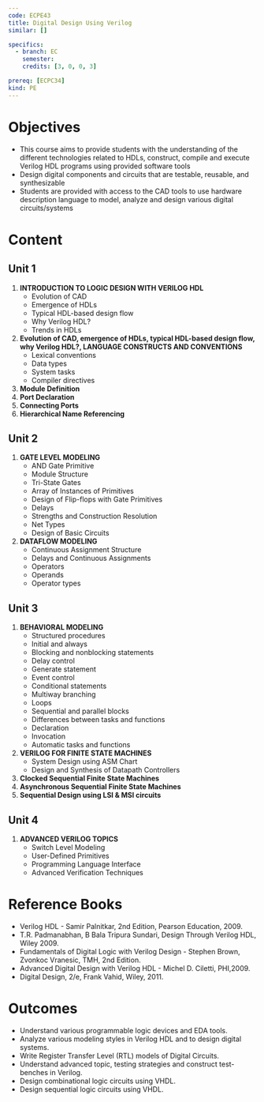 ```yaml
---
code: ECPE43
title: Digital Design Using Verilog
similar: []

specifics:
  - branch: EC
    semester: 
    credits: [3, 0, 0, 3]

prereq: [ECPC34]
kind: PE
---
```


# Objectives

- This course aims to provide students with the understanding of the different technologies related to HDLs, construct, compile and execute Verilog HDL programs using provided software tools
- Design digital components and circuits that are testable, reusable, and synthesizable
- Students are provided with access to the CAD tools to use hardware description language to model, analyze and design various digital circuits/systems

# Content

## Unit 1

1. **INTRODUCTION TO LOGIC DESIGN WITH VERILOG HDL**
   - Evolution of CAD
   - Emergence of HDLs
   - Typical HDL-based design flow
   - Why Verilog HDL?
   - Trends in HDLs
2. **Evolution of CAD, emergence of HDLs, typical HDL-based design flow, why Verilog HDL?, LANGUAGE CONSTRUCTS AND CONVENTIONS**
   - Lexical conventions
   - Data types
   - System tasks
   - Compiler directives
3. **Module Definition**
4. **Port Declaration**
5. **Connecting Ports**
6. **Hierarchical Name Referencing**

## Unit 2

1. **GATE LEVEL MODELING**
   - AND Gate Primitive
   - Module Structure
   - Tri-State Gates
   - Array of Instances of Primitives
   - Design of Flip-flops with Gate Primitives
   - Delays
   - Strengths and Construction Resolution
   - Net Types
   - Design of Basic Circuits
2. **DATAFLOW MODELING**
   - Continuous Assignment Structure
   - Delays and Continuous Assignments
   - Operators
   - Operands
   - Operator types

## Unit 3

1. **BEHAVIORAL MODELING**
   - Structured procedures
   - Initial and always
   - Blocking and nonblocking statements
   - Delay control
   - Generate statement
   - Event control
   - Conditional statements
   - Multiway branching
   - Loops
   - Sequential and parallel blocks
   - Differences between tasks and functions
   - Declaration
   - Invocation
   - Automatic tasks and functions
2. **VERILOG FOR FINITE STATE MACHINES**
   - System Design using ASM Chart
   - Design and Synthesis of Datapath Controllers
3. **Clocked Sequential Finite State Machines**
4. **Asynchronous Sequential Finite State Machines**
5. **Sequential Design using LSI & MSI circuits**

## Unit 4

1. **ADVANCED VERILOG TOPICS**
   - Switch Level Modeling
   - User-Defined Primitives
   - Programming Language Interface
   - Advanced Verification Techniques

# Reference Books

- Verilog HDL - Samir Palnitkar, 2nd Edition, Pearson Education, 2009.
- T.R. Padmanabhan, B Bala Tripura Sundari, Design Through Verilog HDL, Wiley 2009.
- Fundamentals of Digital Logic with Verilog Design - Stephen Brown, Zvonkoc Vranesic, TMH, 2nd Edition.
- Advanced Digital Design with Verilog HDL - Michel D. Ciletti, PHI,2009.
- Digital Design, 2/e, Frank Vahid, Wiley, 2011.

# Outcomes

- Understand various programmable logic devices and EDA tools.
- Analyze various modeling styles in Verilog HDL and to design digital systems.
- Write Register Transfer Level (RTL) models of Digital Circuits.
- Understand advanced topic, testing strategies and construct test-benches in Verilog.
- Design combinational logic circuits using VHDL.
- Design sequential logic circuits using VHDL.
